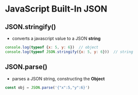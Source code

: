 # JavaScript Built-In JSON

## JSON.stringify()

- converts a javascript value to a JSON **string**

```js
console.log(typeof {x: 5, y: 6})  // object
console.log(typeof JSON.stringify({x: 5, y: 6}))  // string
```

## JSON.parse()

- parses a JSON string, constructing the **Object**

```js
const obj = JSON.parse('{"x":5,"y":6}')
```